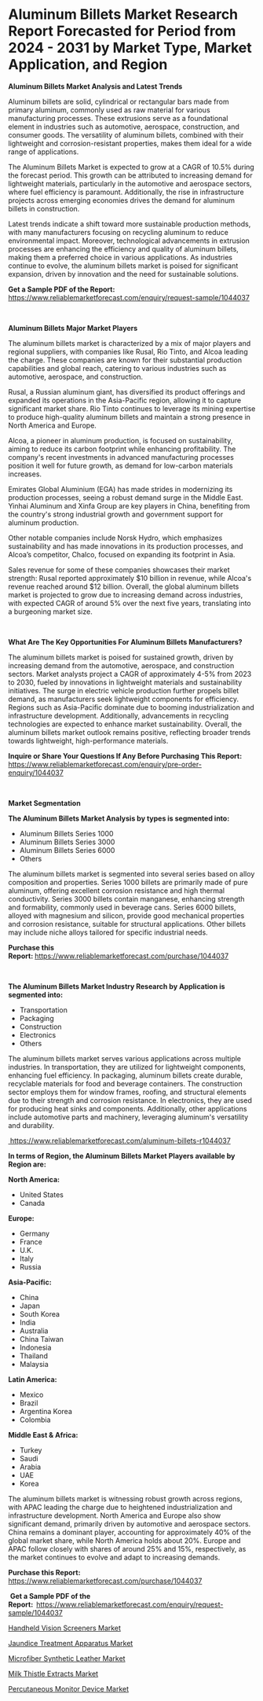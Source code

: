 <p><h1>Aluminum Billets Market Research Report Forecasted for Period from 2024 -  2031 by Market Type, Market Application, and Region</h1></p><p><strong>Aluminum Billets Market Analysis and Latest Trends</strong></p>
<p><p>Aluminum billets are solid, cylindrical or rectangular bars made from primary aluminum, commonly used as raw material for various manufacturing processes. These extrusions serve as a foundational element in industries such as automotive, aerospace, construction, and consumer goods. The versatility of aluminum billets, combined with their lightweight and corrosion-resistant properties, makes them ideal for a wide range of applications.</p><p>The Aluminum Billets Market is expected to grow at a CAGR of 10.5% during the forecast period. This growth can be attributed to increasing demand for lightweight materials, particularly in the automotive and aerospace sectors, where fuel efficiency is paramount. Additionally, the rise in infrastructure projects across emerging economies drives the demand for aluminum billets in construction.</p><p>Latest trends indicate a shift toward more sustainable production methods, with many manufacturers focusing on recycling aluminum to reduce environmental impact. Moreover, technological advancements in extrusion processes are enhancing the efficiency and quality of aluminum billets, making them a preferred choice in various applications. As industries continue to evolve, the aluminum billets market is poised for significant expansion, driven by innovation and the need for sustainable solutions.</p></p>
<p><strong>Get a Sample PDF of the Report:&nbsp;</strong> <a href="https://www.reliablemarketforecast.com/enquiry/request-sample/1044037?utm_campaign=1108&utm_medium=2&utm_source=Github&utm_content=ia&utm_term=10112024&utm_id=aluminum-billets">https://www.reliablemarketforecast.com/enquiry/request-sample/1044037</a></p>
<p>&nbsp;</p>
<p><strong>Aluminum Billets Major Market Players</strong></p>
<p><p>The aluminum billets market is characterized by a mix of major players and regional suppliers, with companies like Rusal, Rio Tinto, and Alcoa leading the charge. These companies are known for their substantial production capabilities and global reach, catering to various industries such as automotive, aerospace, and construction.</p><p>Rusal, a Russian aluminum giant, has diversified its product offerings and expanded its operations in the Asia-Pacific region, allowing it to capture significant market share. Rio Tinto continues to leverage its mining expertise to produce high-quality aluminum billets and maintain a strong presence in North America and Europe.</p><p>Alcoa, a pioneer in aluminum production, is focused on sustainability, aiming to reduce its carbon footprint while enhancing profitability. The company's recent investments in advanced manufacturing processes position it well for future growth, as demand for low-carbon materials increases.</p><p>Emirates Global Aluminium (EGA) has made strides in modernizing its production processes, seeing a robust demand surge in the Middle East. Yinhai Aluminum and Xinfa Group are key players in China, benefiting from the country's strong industrial growth and government support for aluminum production.</p><p>Other notable companies include Norsk Hydro, which emphasizes sustainability and has made innovations in its production processes, and Alcoa’s competitor, Chalco, focused on expanding its footprint in Asia.</p><p>Sales revenue for some of these companies showcases their market strength: Rusal reported approximately $10 billion in revenue, while Alcoa's revenue reached around $12 billion. Overall, the global aluminum billets market is projected to grow due to increasing demand across industries, with expected CAGR of around 5% over the next five years, translating into a burgeoning market size.</p></p>
<p>&nbsp;</p>
<p><strong>What Are The Key Opportunities For Aluminum Billets Manufacturers?</strong></p>
<p><p>The aluminum billets market is poised for sustained growth, driven by increasing demand from the automotive, aerospace, and construction sectors. Market analysts project a CAGR of approximately 4-5% from 2023 to 2030, fueled by innovations in lightweight materials and sustainability initiatives. The surge in electric vehicle production further propels billet demand, as manufacturers seek lightweight components for efficiency. Regions such as Asia-Pacific dominate due to booming industrialization and infrastructure development. Additionally, advancements in recycling technologies are expected to enhance market sustainability. Overall, the aluminum billets market outlook remains positive, reflecting broader trends towards lightweight, high-performance materials.</p></p>
<p><strong>Inquire or Share Your Questions If Any Before Purchasing This Report:</strong> <a href="https://www.reliablemarketforecast.com/enquiry/pre-order-enquiry/1044037?utm_campaign=1108&utm_medium=2&utm_source=Github&utm_content=ia&utm_term=10112024&utm_id=aluminum-billets">https://www.reliablemarketforecast.com/enquiry/pre-order-enquiry/1044037</a></p>
<p>&nbsp;</p>
<p><strong>Market Segmentation</strong></p>
<p><strong>The Aluminum Billets Market Analysis by types is segmented into:</strong></p>
<p><ul><li>Aluminum Billets Series 1000</li><li>Aluminum Billets Series 3000</li><li>Aluminum Billets Series 6000</li><li>Others</li></ul></p>
<p><p>The aluminum billets market is segmented into several series based on alloy composition and properties. Series 1000 billets are primarily made of pure aluminum, offering excellent corrosion resistance and high thermal conductivity. Series 3000 billets contain manganese, enhancing strength and formability, commonly used in beverage cans. Series 6000 billets, alloyed with magnesium and silicon, provide good mechanical properties and corrosion resistance, suitable for structural applications. Other billets may include niche alloys tailored for specific industrial needs.</p></p>
<p><strong>Purchase this Report:&nbsp;</strong><a href="https://www.reliablemarketforecast.com/purchase/1044037?utm_campaign=1108&utm_medium=2&utm_source=Github&utm_content=ia&utm_term=10112024&utm_id=aluminum-billets">https://www.reliablemarketforecast.com/purchase/1044037</a></p>
<p>&nbsp;</p>
<p><strong>The Aluminum Billets Market Industry Research by Application is segmented into:</strong></p>
<p><ul><li>Transportation</li><li>Packaging</li><li>Construction</li><li>Electronics</li><li>Others</li></ul></p>
<p><p>The aluminum billets market serves various applications across multiple industries. In transportation, they are utilized for lightweight components, enhancing fuel efficiency. In packaging, aluminum billets create durable, recyclable materials for food and beverage containers. The construction sector employs them for window frames, roofing, and structural elements due to their strength and corrosion resistance. In electronics, they are used for producing heat sinks and components. Additionally, other applications include automotive parts and machinery, leveraging aluminum's versatility and durability.</p></p>
<p><a href="https://www.reliablemarketforecast.com/aluminum-billets-r1044037?utm_campaign=1108&utm_medium=2&utm_source=Github&utm_content=ia&utm_term=10112024&utm_id=aluminum-billets">&nbsp;https://www.reliablemarketforecast.com/aluminum-billets-r1044037</a></p>
<p><strong>In terms of Region, the Aluminum Billets Market Players available by Region are:</strong></p>
<p>
    <p> <strong> North America: </strong>
        <ul>
            <li>United States</li>
            <li>Canada</li>
        </ul>
        </p> 
    <p> <strong> Europe: </strong>
        <ul>
            <li>Germany</li>
            <li>France</li>
            <li>U.K.</li>
            <li>Italy</li>
            <li>Russia</li>
        </ul>
        </p> 
    <p> <strong> Asia-Pacific: </strong>
        <ul>
            <li>China</li>
            <li>Japan</li>
            <li>South Korea</li>
            <li>India</li>
            <li>Australia</li>
            <li>China Taiwan</li>
            <li>Indonesia</li>
            <li>Thailand</li>
            <li>Malaysia</li>
        </ul>
        </p> 
    <p> <strong> Latin America: </strong>
        <ul>
            <li>Mexico</li>
            <li>Brazil</li>
            <li>Argentina Korea</li>
            <li>Colombia</li>
        </ul>
        </p> 
    <p> <strong> Middle East & Africa: </strong>
        <ul>
            <li>Turkey</li>
            <li>Saudi</li>
            <li>Arabia</li>
            <li>UAE</li>
            <li>Korea</li>
        </ul>
    </p>
    </p>
<p><p>The aluminum billets market is witnessing robust growth across regions, with APAC leading the charge due to heightened industrialization and infrastructure development. North America and Europe also show significant demand, primarily driven by automotive and aerospace sectors. China remains a dominant player, accounting for approximately 40% of the global market share, while North America holds about 20%. Europe and APAC follow closely with shares of around 25% and 15%, respectively, as the market continues to evolve and adapt to increasing demands.</p></p>
<p><strong>Purchase this Report: </strong><a href="https://www.reliablemarketforecast.com/purchase/1044037?utm_campaign=1108&utm_medium=2&utm_source=Github&utm_content=ia&utm_term=10112024&utm_id=aluminum-billets">https://www.reliablemarketforecast.com/purchase/1044037</a></p>
<p>&nbsp;<strong>Get a Sample PDF of the Report:&nbsp;&nbsp;</strong><a href="https://www.reliablemarketforecast.com/enquiry/request-sample/1044037?utm_campaign=1108&utm_medium=2&utm_source=Github&utm_content=ia&utm_term=10112024&utm_id=aluminum-billets">https://www.reliablemarketforecast.com/enquiry/request-sample/1044037</a></p>
<p><strong></strong></p>
<p><p><a href="https://issuu.com/reportprime-2/docs/handheld-vision-screeners-market-si_f32bce0e3be51b?utm_campaign=1108&utm_medium=2&utm_source=Github&utm_content=ia&utm_term=10112024&utm_id=aluminum-billets">Handheld Vision Screeners Market</a></p><p><a href="https://issuu.com/reportprime-2/docs/jaundice-treatment-apparatus-market_1beb98f48a21a0?utm_campaign=1108&utm_medium=2&utm_source=Github&utm_content=ia&utm_term=10112024&utm_id=aluminum-billets">Jaundice Treatment Apparatus Market</a></p><p><a href="https://github.com/habinadmshaulz/Market-Research-Report-List-1/blob/main/microfiber-synthetic-leather-market.md?utm_campaign=1108&utm_medium=2&utm_source=Github&utm_content=ia&utm_term=10112024&utm_id=aluminum-billets">Microfiber Synthetic Leather Market</a></p><p><a href="https://github.com/markita8qfi/Market-Research-Report-List-1/blob/main/milk-thistle-extracts-market.md?utm_campaign=1108&utm_medium=2&utm_source=Github&utm_content=ia&utm_term=10112024&utm_id=aluminum-billets">Milk Thistle Extracts Market</a></p><p><a href="https://www.linkedin.com/pulse/opportunities-challenges-percutaneous-monitor-device-market-tqove?utm_campaign=1108&utm_medium=2&utm_source=Github&utm_content=ia&utm_term=10112024&utm_id=aluminum-billets">Percutaneous Monitor Device Market</a></p></p>